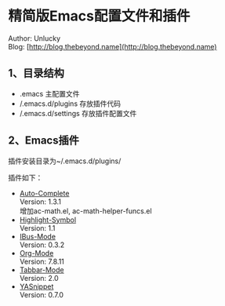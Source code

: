 精简版Emacs配置文件和插件
=======================
Author: Unlucky<br/>
Blog: [http://blog.thebeyond.name](http://blog.thebeyond.name)

1、目录结构
----------------
 - .emacs 主配置文件
 - /.emacs.d/plugins 存放插件代码
 - /.emacs.d/settings 存放插件配置文件

2、Emacs插件
-------------
插件安装目录为~/.emacs.d/plugins/

插件如下：<br/>
 - [Auto-Complete](http://cx4a.org/software/auto-complete/)<br/>
   Version: 1.3.1<br/>
   增加ac-math.el, ac-math-helper-funcs.el<br/>
 - [Highlight-Symbol](http://nschum.de/src/emacs/highlight-symbol/)<br/>
   Version: 1.1<br/>
 - [IBus-Mode](https://launchpad.net/ibus.el)<br/>
   Version: 0.3.2<br/>
 - [Org-Mode](http://orgmode.org/)<br/>
   Version: 7.8.11<br/>
 - [Tabbar-Mode](https://github.com/davidswelt/aquamacs-emacs/blob/master/aquamacs/src/site-lisp/tabbar/tabbar.el)<br/>
   Version: 2.0<br/>
 - [YASnippet](https://github.com/capitaomorte/yasnippet)<br/>
   Version: 0.7.0<br/>
